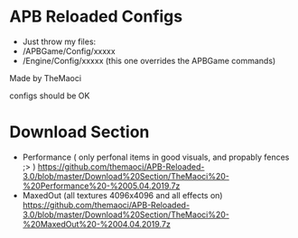 # APB Reloaded Configs

- Just throw my files:
- /APBGame/Config/xxxxx
- /Engine/Config/xxxxx (this one overrides the APBGame commands)


Made by TheMaoci

configs should be OK
# Download Section
- Performance ( only perfonal items in good visuals, and propably fences ;> )
https://github.com/themaoci/APB-Reloaded-3.0/blob/master/Download%20Section/TheMaoci%20-%20Performance%20-%2005.04.2019.7z
- MaxedOut (all textures 4096x4096 and all effects on)
https://github.com/themaoci/APB-Reloaded-3.0/blob/master/Download%20Section/TheMaoci%20-%20MaxedOut%20-%2004.04.2019.7z
